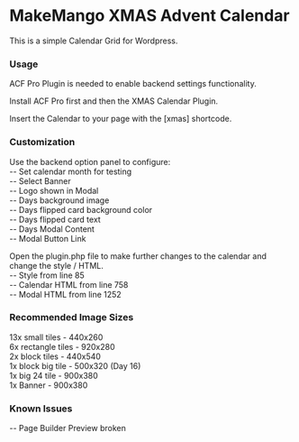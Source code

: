 # MakeMango XMAS Advent Calendar #

This is a simple Calendar Grid for Wordpress.

### Usage ###

ACF Pro Plugin is needed to enable backend settings functionality.

Install ACF Pro first and then the XMAS Calendar Plugin.

Insert the Calendar to your page with the [xmas] shortcode.

### Customization ###

Use the backend option panel to configure:  
-- Set calendar month for testing  
-- Select Banner  
-- Logo shown in Modal  
-- Days background image  
-- Days flipped card background color  
-- Days flipped card text  
-- Days Modal Content  
-- Modal Button Link  


Open the plugin.php file to make further changes to the calendar and change the style / HTML.  
-- Style from line 85  
-- Calendar HTML from line 758  
-- Modal HTML from line 1252  

### Recommended Image Sizes ###

13x small tiles - 440x260  
6x rectangle tiles - 920x280  
2x block tiles - 440x540  
1x block big tile - 500x320 (Day 16)  
1x big 24 tile - 900x380  
1x Banner - 900x380  

### Known Issues ##

-- Page Builder Preview broken  
